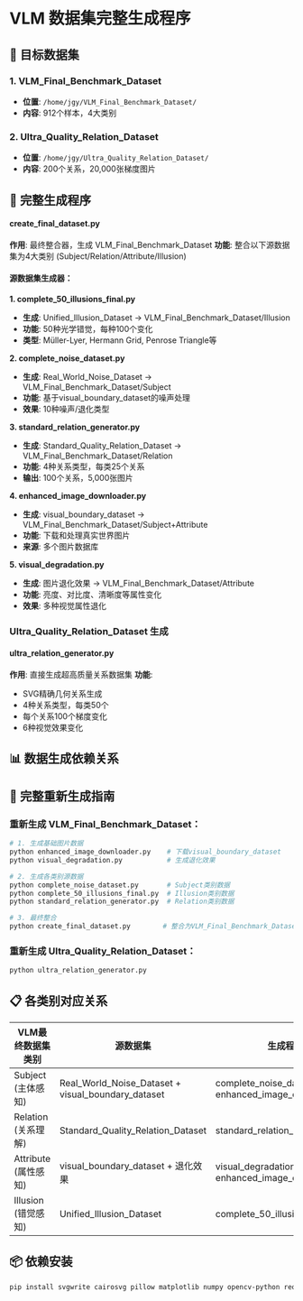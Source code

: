 # VLM 数据集完整生成程序


## 📁 目标数据集

### 1. VLM_Final_Benchmark_Dataset
- **位置**: `/home/jgy/VLM_Final_Benchmark_Dataset/`
- **内容**: 912个样本，4大类别

### 2. Ultra_Quality_Relation_Dataset
- **位置**: `/home/jgy/Ultra_Quality_Relation_Dataset/`
- **内容**: 200个关系，20,000张梯度图片

## 🔧 完整生成程序

#### create_final_dataset.py
**作用**: 最终整合器，生成 VLM_Final_Benchmark_Dataset
**功能**: 整合以下源数据集为4大类别 (Subject/Relation/Attribute/Illusion)

#### 源数据集生成器：

**1. complete_50_illusions_final.py**
- **生成**: Unified_Illusion_Dataset → VLM_Final_Benchmark_Dataset/Illusion
- **功能**: 50种光学错觉，每种100个变化
- **类型**: Müller-Lyer, Hermann Grid, Penrose Triangle等

**2. complete_noise_dataset.py**  
- **生成**: Real_World_Noise_Dataset → VLM_Final_Benchmark_Dataset/Subject
- **功能**: 基于visual_boundary_dataset的噪声处理
- **效果**: 10种噪声/退化类型

**3. standard_relation_generator.py**
- **生成**: Standard_Quality_Relation_Dataset → VLM_Final_Benchmark_Dataset/Relation  
- **功能**: 4种关系类型，每类25个关系
- **输出**: 100个关系，5,000张图片

**4. enhanced_image_downloader.py**
- **生成**: visual_boundary_dataset → VLM_Final_Benchmark_Dataset/Subject+Attribute
- **功能**: 下载和处理真实世界图片
- **来源**: 多个图片数据库

**5. visual_degradation.py**
- **生成**: 图片退化效果 → VLM_Final_Benchmark_Dataset/Attribute
- **功能**: 亮度、对比度、清晰度等属性变化
- **效果**: 多种视觉属性退化

### Ultra_Quality_Relation_Dataset 生成

#### ultra_relation_generator.py
**作用**: 直接生成超高质量关系数据集
**功能**: 
- SVG精确几何关系生成
- 4种关系类型，每类50个  
- 每个关系100个梯度变化
- 6种视觉效果变化

## 📊 数据生成依赖关系


## 🔄 完整重新生成指南

### 重新生成 VLM_Final_Benchmark_Dataset：

```bash
# 1. 生成基础图片数据
python enhanced_image_downloader.py    # 下载visual_boundary_dataset
python visual_degradation.py           # 生成退化效果

# 2. 生成各类别源数据
python complete_noise_dataset.py       # Subject类别数据
python complete_50_illusions_final.py  # Illusion类别数据  
python standard_relation_generator.py  # Relation类别数据

# 3. 最终整合
python create_final_dataset.py        # 整合为VLM_Final_Benchmark_Dataset
```

### 重新生成 Ultra_Quality_Relation_Dataset：

```bash
python ultra_relation_generator.py
```

## 📋 各类别对应关系

| VLM最终数据集类别 | 源数据集 | 生成程序 |
|-------------------|----------|----------|
| Subject (主体感知) | Real_World_Noise_Dataset + visual_boundary_dataset | complete_noise_dataset.py + enhanced_image_downloader.py |
| Relation (关系理解) | Standard_Quality_Relation_Dataset | standard_relation_generator.py |
| Attribute (属性感知) | visual_boundary_dataset + 退化效果 | visual_degradation.py + enhanced_image_downloader.py |
| Illusion (错觉感知) | Unified_Illusion_Dataset | complete_50_illusions_final.py |

## 📦 依赖安装

```bash
pip install svgwrite cairosvg pillow matplotlib numpy opencv-python requests beautifulsoup4 tqdm
```

